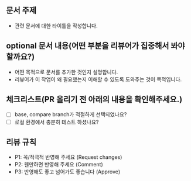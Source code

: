 ## 문서 주제

- 관련 문서에 대한 타이틀을 작성합니다.

## optional 문서 내용(어떤 부분을 리뷰어가 집중해서 봐야할까요?)

- 어떤 목적으로 문서를 추가한 것인지 설명합니다.
- 리뷰어가 이 작업이 왜 필요했는지 이해할 수 있도록 도와주는 것이 목적입니다.

## 체크리스트(PR 올리기 전 아래의 내용을 확인해주세요.)

- [ ] base, compare branch가 적절하게 선택되었나요?
- [ ] 로컬 환경에서 충분히 테스트 하셨나요?

## 리뷰 규칙

- P1: 꼭/적극적 반영해 주세요 (Request changes)
- P2: 웬만하면 반영해 주세요 (Comment)
- P3: 반영해도 좋고 넘어가도 좋습니다 (Approve)
